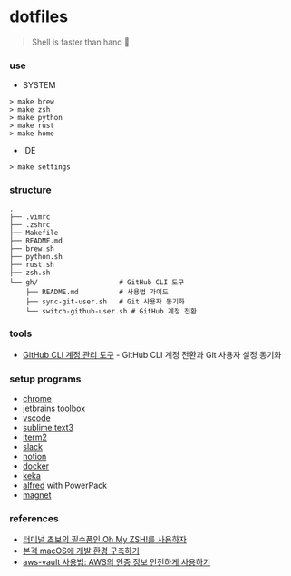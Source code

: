 # dotfiles

> Shell is faster than hand 🤘

### use 

- SYSTEM
```shell 
> make brew
> make zsh 
> make python
> make rust
> make home 
```

- IDE 
```shell
> make settings
```

### structure
```
.
├── .vimrc
├── .zshrc
├── Makefile
├── README.md
├── brew.sh 
├── python.sh
├── rust.sh
├── zsh.sh
└── gh/                    # GitHub CLI 도구
    ├── README.md          # 사용법 가이드
    ├── sync-git-user.sh   # Git 사용자 동기화
    └── switch-github-user.sh # GitHub 계정 전환
```

### tools
- [GitHub CLI 계정 관리 도구](gh/README.md) - GitHub CLI 계정 전환과 Git 사용자 설정 동기화


### setup programs
- [chrome](https://www.google.com/chrome)
- [jetbrains toolbox](https://www.jetbrains.com/toolbox-app/download/download-thanks.html)
- [vscode](https://code.visualstudio.com/)
- [sublime text3](https://www.sublimetext.com/3)
- [iterm2](https://iterm2.com/downloads.html)
- [slack](https://slack.com/intl/en-kr/downloads/mac)
- [notion](https://www.notion.so/desktop)
- [docker](https://hub.docker.com/?overlay=onboarding)
- [keka](https://www.keka.io/ko/)
- [alfred](https://www.alfredapp.com/) with PowerPack 
- [magnet](https://apps.apple.com/kr/app/magnet-%EB%A7%88%EA%B7%B8%EB%84%B7/id441258766?mt=12)


### references
- [터미널 초보의 필수품인 Oh My ZSH!를 사용하자](https://nolboo.kim/blog/2015/08/21/oh-my-zsh/)
- [본격 macOS에 개발 환경 구축하기](https://subicura.com/2017/11/22/mac-os-development-environment-setup.html)
- [aws-vault 사용법: AWS의 인증 정보 안전하게 사용하기](https://www.44bits.io/ko/post/securing-aws-credentials-with-aws-vault)